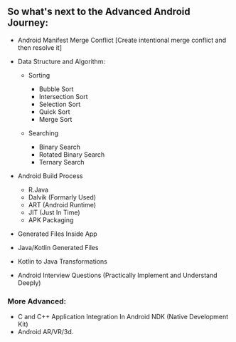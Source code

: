 ## So what's next to the Advanced Android Journey:
* Android Manifest Merge Conflict [Create intentional merge conflict and then resolve it]
* Data Structure and Algorithm:
    - Sorting
        - Bubble Sort
        - Intersection Sort
        - Selection Sort
        - Quick Sort
        - Merge Sort

    - Searching
        - Binary Search
        - Rotated Binary Search
        - Ternary Search


* Android Build Process
    - R.Java
    - Dalvik (Formarly Used)
    - ART (Android Runtime)
    - JIT (Just In Time)
    - APK Packaging

* Generated Files Inside App
* Java/Kotlin Generated Files
* Kotlin to Java Transformations

* Android Interview Questions (Practically Implement and Understand Deeply)

### More Advanced:
- C and C++ Application Integration In Android NDK (Native Development Kit)
- Android AR/VR/3d.